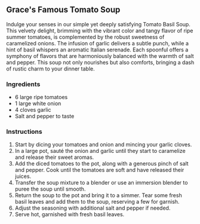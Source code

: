 ## Grace's Famous Tomato Soup

Indulge your senses in our simple yet deeply satisfying Tomato Basil Soup. This velvety delight, brimming with the vibrant color and tangy flavor of ripe summer tomatoes, is complemented by the robust sweetness of caramelized onions. The infusion of garlic delivers a subtle punch, while a hint of basil whispers an aromatic Italian serenade. Each spoonful offers a symphony of flavors that are harmoniously balanced with the warmth of salt and pepper. This soup not only nourishes but also comforts, bringing a dash of rustic charm to your dinner table.

### Ingredients

- 6 large ripe tomatoes
- 1 large white onion
- 4 cloves garlic
- Salt and pepper to taste

### Instructions

1. Start by dicing your tomatoes and onion and mincing your garlic cloves.
2. In a large pot, sauté the onion and garlic until they start to caramelize and release their sweet aromas.
3. Add the diced tomatoes to the pot, along with a generous pinch of salt and pepper. Cook until the tomatoes are soft and have released their juices.
4. Transfer the soup mixture to a blender or use an immersion blender to puree the soup until smooth.
5. Return the soup to the pot and bring it to a simmer. Tear some fresh basil leaves and add them to the soup, reserving a few for garnish.
6. Adjust the seasoning with additional salt and pepper if needed.
7. Serve hot, garnished with fresh basil leaves.